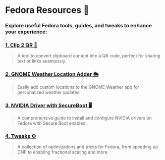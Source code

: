 # Fedora Resources 🌟
### Explore useful Fedora tools, guides, and tweaks to enhance your experience:

### [1. Clip 2 QR 📱](https://github.com/patricnilackshan/linux/tree/main/Fedora/Clip_2_QR)
> A tool to convert clipboard content into a QR code, perfect for sharing text or links seamlessly.


### [2. GNOME Weather Location Adder 🌦️](https://github.com/patricnilackshan/linux/tree/main/Fedora/GNOME_Weather_Location_Adder)
> Easily add custom locations to the GNOME Weather app for personalized weather updates.

### [3. NVIDIA Driver with SecureBoot 🖥️](https://github.com/patricnilackshan/linux/tree/main/Fedora/NVIDIA_Driver_with_SecureBoot)
> A comprehensive guide to install and configure NVIDIA drivers on Fedora with Secure Boot enabled.

### [4. Tweaks ⚙️](https://github.com/patricnilackshan/linux/tree/main/Fedora/Tweaks)
> A collection of optimizations and tricks for Fedora, from speeding up DNF to enabling fractional scaling and more.

